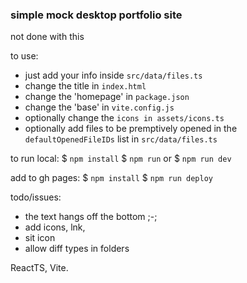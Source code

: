 ### simple mock desktop portfolio site

not done with this 

to use: 
- just add your info inside `src/data/files.ts`
- change the title in `index.html` 
- change the 'homepage' in `package.json`
- change the 'base' in `vite.config.js`
- optionally change the `icons in assets/icons.ts`
- optionally add files to be premptively opened in the `defaultOpenedFileIDs` list in `src/data/files.ts`

to run local:
$ `npm install`
$ `npm run` or $ `npm run dev`

add to gh pages: 
$ `npm install`
$ `npm run deploy` 


todo/issues: 
- the text hangs off the bottom ;-; 
- add icons, lnk, 
- sit icon 
- allow diff types in folders

ReactTS, Vite. 